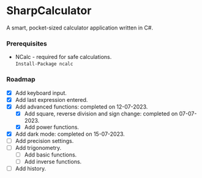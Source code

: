 # SharpCalculator

A smart, pocket-sized calculator application written in C#. 

### Prerequisites

* NCalc - required for safe calculations. <br> `Install-Package ncalc` </br>

### Roadmap

- [x] Add keyboard input.
- [x] Add last expression entered.
- [x] Add advanced functions: completed on 12-07-2023.
  - [x] Add square, reverse division and sign change: completed on 07-07-2023.
  - [x] Add power functions.
- [x] Add dark mode: completed on 15-07-2023.
- [ ] Add precision settings. 
- [ ] Add trigonometry.
  - [ ] Add basic functions.
  - [ ] Add inverse functions.
- [ ] Add history. 
